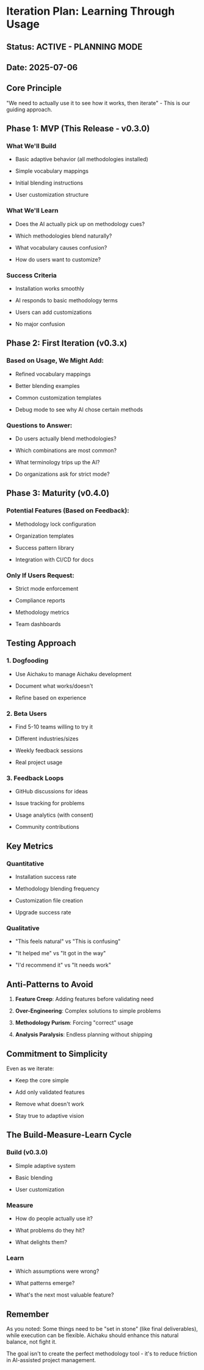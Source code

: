 # Iteration Plan: Learning Through Usage

## Status: ACTIVE - PLANNING MODE

## Date: 2025-07-06

## Core Principle

"We need to actually use it to see how it works, then iterate" - This is our
guiding approach.

## Phase 1: MVP (This Release - v0.3.0)

### What We'll Build

- Basic adaptive behavior (all methodologies installed)

- Simple vocabulary mappings

- Initial blending instructions

- User customization structure

### What We'll Learn

- Does the AI actually pick up on methodology cues?

- Which methodologies blend naturally?

- What vocabulary causes confusion?

- How do users want to customize?

### Success Criteria

- Installation works smoothly

- AI responds to basic methodology terms

- Users can add customizations

- No major confusion

## Phase 2: First Iteration (v0.3.x)

### Based on Usage, We Might Add:

- Refined vocabulary mappings

- Better blending examples

- Common customization templates

- Debug mode to see why AI chose certain methods

### Questions to Answer:

- Do users actually blend methodologies?

- Which combinations are most common?

- What terminology trips up the AI?

- Do organizations ask for strict mode?

## Phase 3: Maturity (v0.4.0)

### Potential Features (Based on Feedback):

- Methodology lock configuration

- Organization templates

- Success pattern library

- Integration with CI/CD for docs

### Only If Users Request:

- Strict mode enforcement

- Compliance reports

- Methodology metrics

- Team dashboards

## Testing Approach

### 1. Dogfooding

- Use Aichaku to manage Aichaku development

- Document what works/doesn't

- Refine based on experience

### 2. Beta Users

- Find 5-10 teams willing to try it

- Different industries/sizes

- Weekly feedback sessions

- Real project usage

### 3. Feedback Loops

- GitHub discussions for ideas

- Issue tracking for problems

- Usage analytics (with consent)

- Community contributions

## Key Metrics

### Quantitative

- Installation success rate

- Methodology blending frequency

- Customization file creation

- Upgrade success rate

### Qualitative

- "This feels natural" vs "This is confusing"

- "It helped me" vs "It got in the way"

- "I'd recommend it" vs "It needs work"

## Anti-Patterns to Avoid

1. **Feature Creep**: Adding features before validating need

2. **Over-Engineering**: Complex solutions to simple problems

3. **Methodology Purism**: Forcing "correct" usage

4. **Analysis Paralysis**: Endless planning without shipping

## Commitment to Simplicity

Even as we iterate:

- Keep the core simple

- Add only validated features

- Remove what doesn't work

- Stay true to adaptive vision

## The Build-Measure-Learn Cycle

### Build (v0.3.0)

- Simple adaptive system

- Basic blending

- User customization

### Measure

- How do people actually use it?

- What problems do they hit?

- What delights them?

### Learn

- Which assumptions were wrong?

- What patterns emerge?

- What's the next most valuable feature?

## Remember

As you noted: Some things need to be "set in stone" (like final deliverables),
while execution can be flexible. Aichaku should enhance this natural balance,
not fight it.

The goal isn't to create the perfect methodology tool - it's to reduce friction
in AI-assisted project management.
